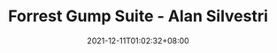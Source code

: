 ---
title: "Forrest Gump Suite - Alan Silvestri"
date: 2021-12-11T01:02:32+08:00
slug: 

show_music: true
artist: "Alan Silvestri"
song: "Forrest Gump Suite"
songUrl: "https://cdn.jsdelivr.net/gh/lzxqaq/jsdelivr@master/music/Alan_Silvestri_Forrest_Gump_Suite2.mp3"
songCover: "https://cdn.jsdelivr.net/gh/lzxqaq/jsdelivr@master/image/George_Davidson_Mariage_D_Amour.jpg"

---